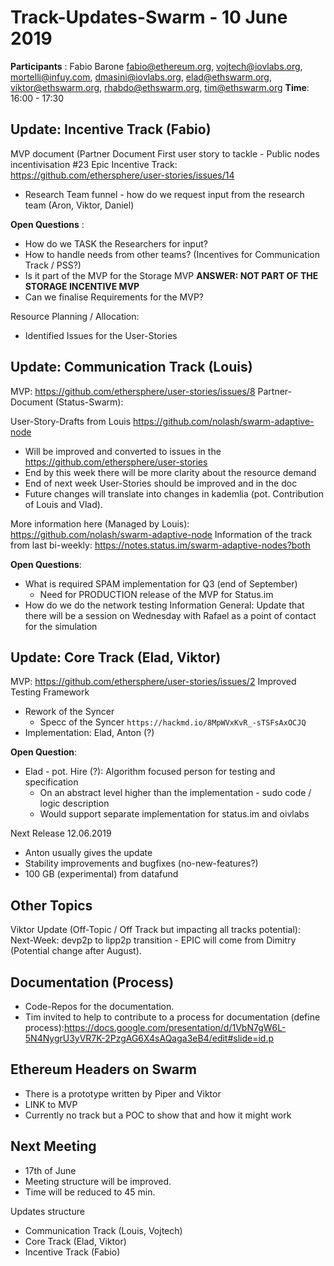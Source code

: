 # Track-Updates-Swarm - 10 June 2019 #

**Participants** : Fabio Barone <fabio@ethereum.org>, vojtech@iovlabs.org, mortelli@infuy.com, dmasini@iovlabs.org, elad@ethswarm.org, viktor@ethswarm.org, rhabdo@ethswarm.org, tim@ethswarm.org
**Time**: 16:00 - 17:30

## Update: Incentive Track (Fabio) ##
MVP document (Partner Document
First user story to tackle - Public nodes incentivisation #23
Epic Incentive Track: https://github.com/ethersphere/user-stories/issues/14

* Research Team funnel - how do we request input from the research team (Aron, Viktor, Daniel)

**Open Questions** :
* How do we TASK the Researchers for input?
* How to handle needs from other teams? (Incentives for Communication Track / PSS?)
* Is it part of the MVP for the Storage MVP
  **ANSWER: NOT PART OF THE STORAGE INCENTIVE MVP**
* Can we finalise Requirements for the MVP?

Resource Planning / Allocation:
* Identified Issues for the User-Stories

## Update: Communication Track (Louis) ##
MVP: https://github.com/ethersphere/user-stories/issues/8
Partner-Document (Status-Swarm): 

User-Story-Drafts from Louis https://github.com/nolash/swarm-adaptive-node
* Will be improved and converted to issues in the https://github.com/ethersphere/user-stories
* End by this week there will be more clarity about the resource demand
* End of next week User-Stories should be improved and in the doc
* Future changes will translate into changes in kademlia (pot. Contribution of Louis and Vlad).

More information here (Managed by Louis): https://github.com/nolash/swarm-adaptive-node
Information of the track from last bi-weekly: https://notes.status.im/swarm-adaptive-nodes?both

**Open Questions**:
* What is required SPAM implementation for Q3 (end of September)
  * Need for PRODUCTION release of the MVP for Status.im
* How do we do the network testing
Information General:
Update that there will be a session on Wednesday with Rafael as a point of contact for the simulation

## Update: Core Track (Elad, Viktor) ##
MVP: https://github.com/ethersphere/user-stories/issues/2
Improved Testing Framework

* Rework of the Syncer
  * Specc of the Syncer `https://hackmd.io/8MpWVxKvR_-sTSFsAxOCJQ`
* Implementation: Elad, Anton (?)

**Open Question**:
* Elad - pot. Hire (?): Algorithm focused person for testing and specification
  * On an abstract level higher than the implementation - sudo code / logic description
  * Would support separate implementation for status.im and oivlabs

Next Release 12.06.2019
* Anton usually gives the update
* Stability improvements and bugfixes (no-new-features?)
* 100 GB (experimental) from datafund

## Other Topics
Viktor Update (Off-Topic / Off Track but impacting all tracks potential):
Next-Week: devp2p to lipp2p transition - EPIC will come from Dimitry (Potential change after August). 


## Documentation (Process) ##
* Code-Repos for the documentation.
* Tim invited to help to contribute to a process for documentation (define process):https://docs.google.com/presentation/d/1VbN7gW6L-5N4NygrU3yVR7K-2PzgAG6X4sAQaga3eB4/edit#slide=id.p

## Ethereum Headers on Swarm ##
* There is a prototype written by Piper and Viktor
* LINK to MVP
* Currently no track but a POC to show that and how it might work


## Next Meeting ##
* 17th of June
* Meeting structure will be improved. 
* Time will be reduced to 45 min.

Updates structure
* Communication Track (Louis, Vojtech)
* Core Track (Elad, Viktor)
* Incentive Track (Fabio)

